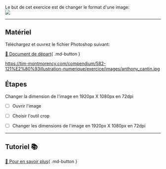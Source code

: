 Le but de cet exercice est de changer le format d'une image:   
<img src="images/anthony_cantin.jpg">
***  

## Matériel
Téléchargez et ouvrez le fichier Photoshop suivant:   

[📁 Document de départ](https://tim-montmorency.com/compendium/582-121-illustration-numerique/exercice/images/anthony_cantin.jpg){ .md-button }   <br>


https://tim-montmorency.com/compendium/582-121%E2%80%93illustration-numerique/exercice/images/anthony_cantin.jpg


## Étapes
Changer la dimension de l'image en 1920px X 1080px en 72dpi

- [ ] Ouvrir l'image
- [ ] Choisir l'outil crop
- [ ] Changer les dimensions de l'image en 1920px X 1080px en 72dpi


***  
## Tutoriel 📚
[📖 Pour en savoir plus](https://cmontmorency365-my.sharepoint.com/:v:/g/personal/flpilote_cmontmorency_qc_ca/EW-j3aga9SFBiAtC8gBjViUBmZ2HR9NZiCIdAyUKekTCsA?nav=eyJyZWZlcnJhbEluZm8iOnsicmVmZXJyYWxBcHAiOiJPbmVEcml2ZUZvckJ1c2luZXNzIiwicmVmZXJyYWxBcHBQbGF0Zm9ybSI6IldlYiIsInJlZmVycmFsTW9kZSI6InZpZXciLCJyZWZlcnJhbFZpZXciOiJNeUZpbGVzTGlua0NvcHkifX0&e=EgvvA9){ .md-button }   <br>


